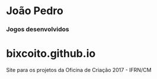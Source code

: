 # João Pedro

### Jogos desenvolvidos

# bixcoito.github.io
Site para os projetos da Oficina de Criação 2017 - IFRN/CM
